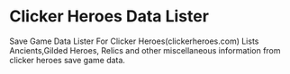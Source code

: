 # Clicker Heroes Data Lister
Save Game Data Lister For Clicker Heroes(clickerheroes.com)
Lists Ancients,Gilded Heroes, Relics and other miscellaneous information from clicker heroes save game data.
